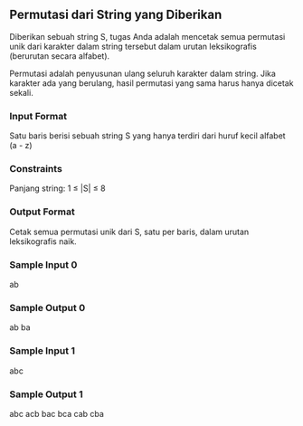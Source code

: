 ## Permutasi dari String yang Diberikan
Diberikan sebuah string S, tugas Anda adalah mencetak semua permutasi unik dari karakter dalam string tersebut dalam urutan leksikografis (berurutan secara alfabet).

Permutasi adalah penyusunan ulang seluruh karakter dalam string. Jika karakter ada yang berulang, hasil permutasi yang sama harus hanya dicetak sekali.

### Input Format
Satu baris berisi sebuah string S yang hanya terdiri dari huruf kecil alfabet (a - z)

### Constraints
Panjang string: 1 ≤ |S| ≤ 8

### Output Format
Cetak semua permutasi unik dari S, satu per baris, dalam urutan leksikografis naik.

### Sample Input 0
ab

### Sample Output 0
ab
ba

### Sample Input 1
abc

### Sample Output 1
abc
acb
bac
bca
cab
cba